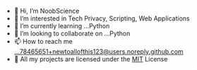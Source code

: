 - 👋 Hi, I’m NoobScience
- 👀 I’m interested in Tech Privacy, Scripting, Web Applications
- 🌱 I’m currently learning ...Python
- 💞️ I’m looking to collaborate on ...Python
- 📫 How to reach me ...78465651+newtoallofthis123@users.noreply.github.com
- 📓 All my projects are licensed under the [MIT](https://noobscience.mit-license.org/) License

<!---
newtoallofthis123/newtoallofthis123 is a ✨ special ✨ repository because its `README.md` (this file) appears on your GitHub profile.
You can click the Preview link to take a look at your changes.
--->
